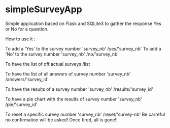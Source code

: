 # simpleSurveyApp

Simple application based on Flask and SQLite3 to gather the response Yes or No for a question.

How to use it :

To add a 'Yes' to the survey number 'survey_nb'
/yes/'survey_nb'
To add a 'No' to the survey number 'survey_nb'
/no/'survey_nb'

To have the list of off actual surveys
/list

To have the list of all answers of survey number 'survey_nb'
/answers/'survey_id'

To have the results of a survey number 'survey_nb'
/results/'survey_id'

To have a pie chart with the results of survey number 'survey_nb'
/pie/'survey_id'

To reset a specific survey number 'survey_nb'
/reset/'survey-nb'
Be carreful no confirmation will be asked! Once fired, all is gone!! 
